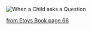 ![When a Child asks a Question](https://raw.github.com/niccokunzmann/spiele-mit-kindern/master/quellen/When_a_Child_asks_a_Question.png)

[from Etoys Book page 66](http://www.mttcs.org/Projekte/Squeak/material/i3learning.pdf)
